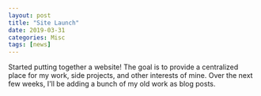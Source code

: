 ```yaml
---
layout: post
title: "Site Launch"
date: 2019-03-31
categories: Misc
tags: [news]
---
```


Started putting together a website! The goal is to provide a centralized place for my work, side projects, and other interests of mine. Over the next few weeks, I'll be adding a bunch of my old work as blog posts.
